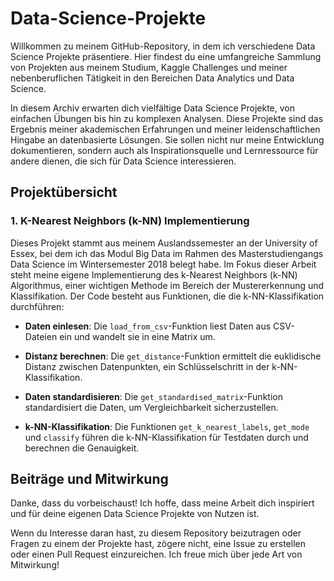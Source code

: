 # Data-Science-Projekte

Willkommen zu meinem GitHub-Repository, in dem ich verschiedene Data Science Projekte präsentiere. Hier findest du eine umfangreiche Sammlung von Projekten aus meinem Studium, Kaggle Challenges und meiner nebenberuflichen Tätigkeit in den Bereichen Data Analytics und Data Science.

In diesem Archiv erwarten dich vielfältige Data Science Projekte, von einfachen Übungen bis hin zu komplexen Analysen. Diese Projekte sind das Ergebnis meiner akademischen Erfahrungen und meiner leidenschaftlichen Hingabe an datenbasierte Lösungen. Sie sollen nicht nur meine Entwicklung dokumentieren, sondern auch als Inspirationsquelle und Lernressource für andere dienen, die sich für Data Science interessieren.


## Projektübersicht

### 1. K-Nearest Neighbors (k-NN) Implementierung
Dieses Projekt stammt aus meinem Auslandssemester an der University of Essex, bei dem ich das Modul Big Data im Rahmen des Masterstudiengangs Data Science im Wintersemester 2018 belegt habe. Im Fokus dieser Arbeit steht meine eigene Implementierung des k-Nearest Neighbors (k-NN) Algorithmus, einer wichtigen Methode im Bereich der Mustererkennung und Klassifikation. 
Der Code besteht aus Funktionen, die die k-NN-Klassifikation durchführen:

- **Daten einlesen**: Die `load_from_csv`-Funktion liest Daten aus CSV-Dateien ein und wandelt sie in eine Matrix um.

- **Distanz berechnen**: Die `get_distance`-Funktion ermittelt die euklidische Distanz zwischen Datenpunkten, ein Schlüsselschritt in der k-NN-Klassifikation.

- **Daten standardisieren**: Die `get_standardised_matrix`-Funktion standardisiert die Daten, um Vergleichbarkeit sicherzustellen.

- **k-NN-Klassifikation**: Die Funktionen `get_k_nearest_labels`, `get_mode` und `classify` führen die k-NN-Klassifikation für Testdaten durch und berechnen die Genauigkeit.


## Beiträge und Mitwirkung
Danke, dass du vorbeischaust! Ich hoffe, dass meine Arbeit dich inspiriert und für deine eigenen Data Science Projekte von Nutzen ist.

Wenn du Interesse daran hast, zu diesem Repository beizutragen oder Fragen zu einem der Projekte hast, zögere nicht, eine Issue zu erstellen oder einen Pull Request einzureichen. Ich freue mich über jede Art von Mitwirkung!
